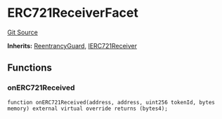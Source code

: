 # ERC721ReceiverFacet
[Git Source](https://github.com/KlimaDAO/klimadao-solidity/blob/0daf6561853dcea28093c3f0ddf1098de21c5de2/src/infinity/facets/ERC721ReceiverFacet.sol)

**Inherits:**
[ReentrancyGuard](/src/infinity/ReentrancyGuard.sol/abstract.ReentrancyGuard.md), [IERC721Receiver](/src/infinity/interfaces/IERC721Receiver.sol/interface.IERC721Receiver.md)


## Functions
### onERC721Received


```solidity
function onERC721Received(address, address, uint256 tokenId, bytes memory) external virtual override returns (bytes4);
```

